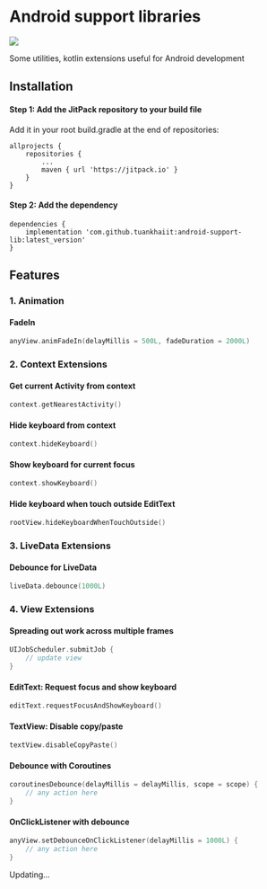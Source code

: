 # Android support libraries
[![](https://jitpack.io/v/tuankhaiit/android-support-lib.svg)](https://jitpack.io/#tuankhaiit/android-support-lib)

Some utilities, kotlin extensions useful for Android development

## Installation

#### Step 1: Add the JitPack repository to your build file

Add it in your root build.gradle at the end of repositories:
```
allprojects {
	repositories {
		...
		maven { url 'https://jitpack.io' }
	}
}
```

#### Step 2: Add the dependency

```
dependencies {
	implementation 'com.github.tuankhaiit:android-support-lib:latest_version'
}
```

## Features

### 1. Animation

#### FadeIn
```Kotlin
anyView.animFadeIn(delayMillis = 500L, fadeDuration = 2000L)
```

### 2. Context Extensions

#### Get current Activity from context
```Kotlin
context.getNearestActivity()
```

#### Hide keyboard from context
```Kotlin
context.hideKeyboard()
```

#### Show keyboard for current focus
```Kotlin
context.showKeyboard()
```

#### Hide keyboard when touch outside EditText
```Kotlin
rootView.hideKeyboardWhenTouchOutside()
```

### 3. LiveData Extensions

#### Debounce for LiveData
```Kotlin
liveData.debounce(1000L)
```

### 4. View Extensions

#### Spreading out work across multiple frames
```Kotlin
UIJobScheduler.submitJob {
    // update view
}
```

#### EditText: Request focus and show keyboard
```Kotlin
editText.requestFocusAndShowKeyboard()
```

#### TextView: Disable copy/paste
```Kotlin
textView.disableCopyPaste()
```

#### Debounce with Coroutines
```Kotlin
coroutinesDebounce(delayMillis = delayMillis, scope = scope) {
	// any action here
}
```

#### OnClickListener with debounce
```Kotlin
anyView.setDebounceOnClickListener(delayMillis = 1000L) {
	// any action here
}
```


Updating...
